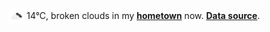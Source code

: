 <img src="assets/weather.png?hour=2023-02-24-21" alt="broken clouds" width="25" height="25" style="vertical-align:middle;position:relative;top:-1pt;"/> 14&deg;C, broken clouds in my [**hometown**](https://en.wikipedia.org/wiki/Shantou) now. [**Data source**](https://openweathermap.org/).